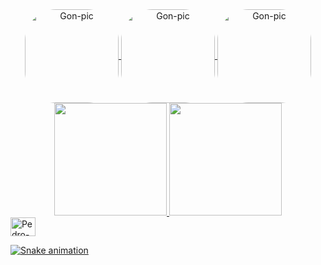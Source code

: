 <div align="center">
  <a href="https://github.com/Pedro-oMaisBonito">
    <img align="center" alt="Gon-pic" height="150" style="border-radius:50px;" src="https://media.giphy.com/media/7MfxGtzr1V5gtptLxc/giphy.gif">
    <img align="center" alt="Gon-pic" height="150" style="border-radius:50px;" src="https://media.giphy.com/media/kjoSyTWGhum8Ovzbup/giphy.gif">
    <img align="center" alt="Gon-pic" height="150" style="border-radius:50px;" src="https://media.giphy.com/media/cIUyU76s3lXubJklcq/giphy.gif">
    </div>

<div align="center">
  <a href="https://github.com/Pedro-oMaisBonito">
  <img height="180em" src="https://github-readme-stats.vercel.app/api?username=Pedro-oMaisBonito&show_icons=true&theme=tokyonight&include_all_commits=true&count_private=true"/>
  <img height="180em" src="https://github-readme-stats.vercel.app/api/top-langs/?username=Pedro-oMaisBonito&layout=compact&langs_count=7&theme=tokyonight"/>
</div>
  
<img align="center" alt="Pedro-Kotlin" height="30" width="40" src="https://cdn.jsdelivr.net/gh/devicons/devicon/icons/kotlin/kotlin-original.svg" />

![Snake animation](https://github.com/Pedro-oMaisBonito/Pedro-oMaisBonito/blob/output/github-contribution-grid-snake.svg)
